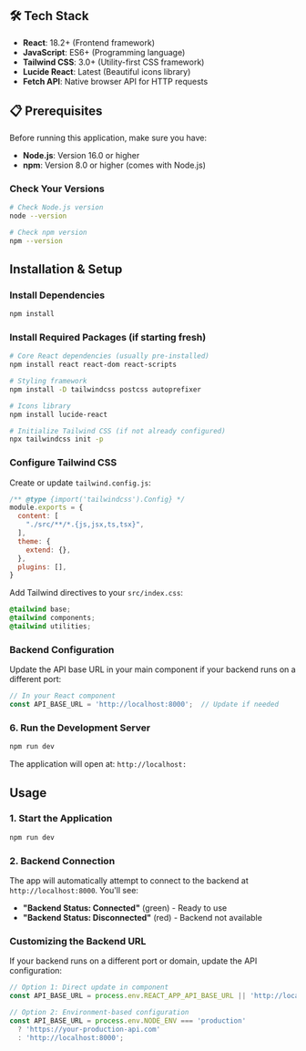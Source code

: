 ## 🛠️ Tech Stack

- **React**: 18.2+ (Frontend framework)
- **JavaScript**: ES6+ (Programming language)
- **Tailwind CSS**: 3.0+ (Utility-first CSS framework)
- **Lucide React**: Latest (Beautiful icons library)
- **Fetch API**: Native browser API for HTTP requests

## 📋 Prerequisites

Before running this application, make sure you have:

- **Node.js**: Version 16.0 or higher
- **npm**: Version 8.0 or higher (comes with Node.js)

### Check Your Versions

```bash
# Check Node.js version
node --version

# Check npm version
npm --version
```

## Installation & Setup



###  Install Dependencies

```bash
npm install
```

###  Install Required Packages (if starting fresh)

```bash
# Core React dependencies (usually pre-installed)
npm install react react-dom react-scripts

# Styling framework
npm install -D tailwindcss postcss autoprefixer

# Icons library
npm install lucide-react

# Initialize Tailwind CSS (if not already configured)
npx tailwindcss init -p
```

### Configure Tailwind CSS

Create or update `tailwind.config.js`:

```javascript
/** @type {import('tailwindcss').Config} */
module.exports = {
  content: [
    "./src/**/*.{js,jsx,ts,tsx}",
  ],
  theme: {
    extend: {},
  },
  plugins: [],
}
```

Add Tailwind directives to your `src/index.css`:

```css
@tailwind base;
@tailwind components;
@tailwind utilities;
```

###  Backend Configuration

Update the API base URL in your main component if your backend runs on a different port:

```javascript
// In your React component
const API_BASE_URL = 'http://localhost:8000';  // Update if needed
```

### 6. Run the Development Server

```bash
npm run dev
```

The application will open at: `http://localhost:`



## Usage

### 1. Start the Application

```bash
npm run dev
```

### 2. Backend Connection

The app will automatically attempt to connect to the backend at `http://localhost:8000`. You'll see:

- **"Backend Status: Connected"** (green) - Ready to use
- **"Backend Status: Disconnected"** (red) - Backend not available

### Customizing the Backend URL

If your backend runs on a different port or domain, update the API configuration:

```javascript
// Option 1: Direct update in component
const API_BASE_URL = process.env.REACT_APP_API_BASE_URL || 'http://localhost:8000';

// Option 2: Environment-based configuration
const API_BASE_URL = process.env.NODE_ENV === 'production' 
  ? 'https://your-production-api.com' 
  : 'http://localhost:8000';
```
